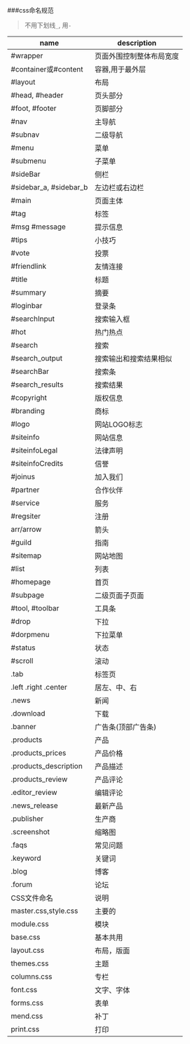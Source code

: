 ###css命名规范
> 不用下划线`_`, 用`-`

|name| description|
|----|----------|
|#wrapper	|页面外围控制整体布局宽度|
|#container或\#content	|容器,用于最外层|
|#layout |布局|
|#head, #header | 页头部分|
|#foot, #footer | 页脚部分|
|#nav | 主导航|
|#subnav |二级导航|
|#menu |菜单|
|#submenu | 子菜单|
|#sideBar | 侧栏|
|#sidebar_a, #sidebar_b | 左边栏或右边栏|
|#main |页面主体|
|#tag | 标签|
|#msg #message |提示信息|
|#tips |小技巧|
|#vote |投票|
|#friendlink |友情连接|
|#title | 标题|
|#summary | 摘要|
|#loginbar |登录条|
|#searchInput | 搜索输入框|
|#hot | 热门热点|
|#search |搜索|
|#search_output | 搜索输出和搜索结果相似|
|#searchBar | 搜索条|
|#search_results |搜索结果|
|#copyright | 版权信息|
|#branding |商标|
|#logo |网站LOGO标志|
|#siteinfo |网站信息|
|#siteinfoLegal | 法律声明|
|#siteinfoCredits | 信誉|
|#joinus |加入我们|
|#partner | 合作伙伴|
|#service | 服务|
|#regsiter |注册|
|arr/arrow |箭头|
|#guild | 指南|
|#sitemap | 网站地图|
|#list |列表|
|#homepage |首页|
|#subpage | 二级页面子页面|
|#tool, #toolbar |工具条|
|#drop |下拉|
|#dorpmenu |下拉菜单|
|#status |状态|
|#scroll |滚动|
|.tab | 标签页|
|.left .right .center | 居左、中、右|
|.news |新闻|
|.download |下载|
|.banner |广告条(顶部广告条)|
|.products |产品|
|.products_prices | 产品价格|
|.products_description |产品描述|
|.products_review | 产品评论|
|.editor_review | 编辑评论|
|.news_release |最新产品|
|.publisher | 生产商|
|.screenshot |缩略图|
|.faqs |常见问题|
|.keyword | 关键词|
|.blog |博客|
|.forum | 论坛|
|CSS文件命名 |说明|
|master.css,style.css | 主要的|
|module.css | 模块|
|base.css | 基本共用|
|layout.css | 布局，版面|
|themes.css | 主题|
|columns.css |专栏|
|font.css | 文字、字体|
|forms.css |表单|
|mend.css | 补丁|
|print.css |打印|